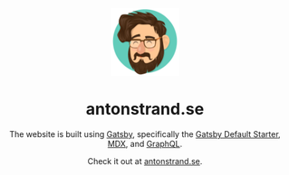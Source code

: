 <p align="center">
  <a href="https://www.antonstrand.se">
    <img alt="me" src="https://raw.githubusercontent.com/AntonStrand/antonstrand.se/master/src/images/avatar.png" width="120" />
  </a>
</p>
<h1 align="center">
  antonstrand.se
</h1>
<p align="center">
The website is built using <a href="https://www.gatsbyjs.org">Gatsby</a>, specifically the <a href="https://github.com/gatsbyjs/gatsby-starter-default">Gatsby Default Starter</a>, <a href="https://mdxjs.com/g">MDX</a>, and <a href="https://graphql.org/">GraphQL</a>.
</p>
<p align="center">
Check it out at <a href="https://www.antonstrand.se">antonstrand.se</a>.
</p>
